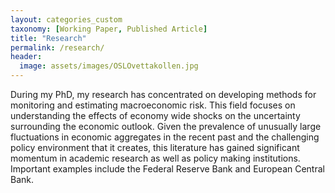 ```yaml
---
layout: categories_custom
taxonomy: [Working Paper, Published Article]
title: "Research"
permalink: /research/
header:
  image: assets/images/OSLOvettakollen.jpg
---
```


During my PhD, my research has concentrated on developing methods for monitoring and estimating macroeconomic risk. This field focuses on understanding the effects of economy wide shocks on the uncertainty surrounding the economic outlook.  Given the prevalence of unusually large fluctuations in economic aggregates in the recent past and the challenging policy environment that it creates, this literature has gained significant momentum in academic research as well as policy making institutions. Important examples include the Federal Reserve Bank and European Central Bank.